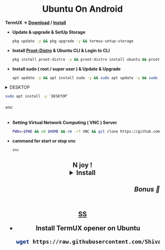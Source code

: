 <h1 align=center>Ubuntu On Android</h1>

**TermUX → [Download](https://f-droid.org/packages/com.termux) / [Install](https://play.google.com/store/apps/details?id=com.termux)**
+ **Update & upgrade & SetUp Storage**
  ```bash
  pkg update -y && pkg upgrade -y && termux-setup-storage
  ```
+ **Install [Proot-Distro](https://github.com/termux/proot-distro) & Ubuntu CLI & Login to CLI**
  ```bash
  pkg install proot-distro -y && proot-distro install ubuntu && proot-distro login ubuntu
  ```
+ **Install sudo ( root / super user ) & Update & Upgrade**
  ```bash
  apt update -y && apt install sudo -y && sudo apt update -y && sudo apt upgrade -y && sudo apt install -y apt-utils dialog git wget
  ``` 
<!--
+ Add User
```bash
adduser <UserName> && echo "<UserName> ALL=(ALL:ALL) ALL" >> /etc/sudoers
```
+ **Install udisks2**
```bash
rm -rf /var/lib/dpkg/info/*.postinst && sudo dpkg --configure -a && sudo apt install udisks2 -y && rm -rf /var/lib/dpkg/info/*.postinst && sudo dpkg --configure -a
``` -->

<details>
<summary> DESKTOP </summary>
<ul>
<li><p><strong>Mate</strong></p>
<ul>
<li>DESKTOP <code>ubuntu-mate-desktop</code></li>
<li>START-UP <code>mate-session</code></li>
</ul>
</li>
<li><p><strong>Kubuntu</strong></p>
<ul>
<li>DESKTOP <code>kubuntu-desktop</code></li>
<li>START-UP <code>startplasma-x11</code></li>
</ul>
</li>
<li><p><strong>Light weight X11</strong></p>
<ul>
<li>DESKTOP <code>lxde</code></li>
<li>START-UP <code>startlxde</code></li>
</ul>
</li>
<li><p><strong>X Forms Common</strong></p>
<ul>
<li>DESKTOP <code>xfce4 xfce4-goodies</code></li>
<li>START-UP <code>startxfce4</code></li>
</ul>
</li>
</ul>

</details>

  ```bash
  sudo apt install -y `DESKTOP` 
  ```
###### vnc
+ **Setting Virtual Network Computing ( VNC ) Server**
  ```bash
  PWDx=$PWD && cd $HOME && rm -rf VNC && git clone https://github.com/ShivaShirsath/VNC.git && cd VNC && bash install && cd $PWDx
  ```
+ **cammand for start or stop vnc**
  ```bash
  vnc 
  ```
<h2 align=center>
  N joy !
</h>

<details>

<summary>Install<h5 align=right>Bonus 🥳</h5></summary>

<code>
sudo apt install -y firefox fonts-indic fonts-emojione openjdk-8-jdk

# Mozilla
# Indian Fonts - हिंदी, देवनागरी, मराठी, ગુજરાતી, ਪੰਜਾਬੀ, ಕನ್ನಡ, മലയാളം, తెలుగు, … etc, etc.
# Emojies - 😎, 😃, ❤, 😍, 😂, 👍, 😊, 🎉 … etc, etc.
# java, javac, appletviewer, jar … etc, etc.
</code>
</details>

[SS](Simple.md)

+ Install TermUX opener on Ubuntu
  ```bash
  wget https://raw.githubusercontent.com/ShivaShirsath/Ubuntu-On-Android/main/TermUX.desktop -O $HOME/Desktop/TermUX.desktop && chmod +x $HOME/Desktop/TermUX.desktop
  ```
